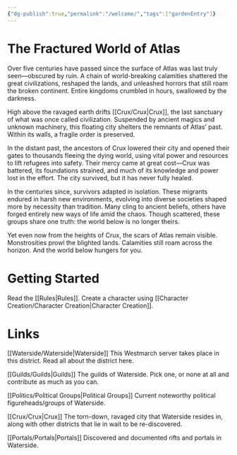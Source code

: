 ```yaml
---
{"dg-publish":true,"permalink":"/welcome/","tags":["gardenEntry"]}
---
```


# **The Fractured World of Atlas**

Over five centuries have passed since the surface of Atlas was last truly seen—obscured by ruin. A chain of world-breaking calamities shattered the great civilizations, reshaped the lands, and unleashed horrors that still roam the broken continent. Entire kingdoms crumbled in hours, swallowed by the darkness.

High above the ravaged earth drifts [[Crux/Crux\|Crux]], the last sanctuary of what was once called civilization. Suspended by ancient magics and unknown machinery, this floating city shelters the remnants of Atlas’ past. Within its walls, a fragile order is preserved.

In the distant past, the ancestors of Crux lowered their city and opened their gates to thousands fleeing the dying world, using vital power and resources to lift refugees into safety. Their mercy came at great cost—Crux was battered, its foundations strained, and much of its knowledge and power lost in the effort. The city survived, but it has never fully healed.

In the centuries since, survivors adapted in isolation. These migrants endured in harsh new environments, evolving into diverse societies shaped more by necessity than tradition. Many cling to ancient beliefs, others have forged entirely new ways of life amid the chaos. Though scattered, these groups share one truth: the world below is no longer theirs.

Yet even now from the heights of Crux, the scars of Atlas remain visible. Monstrosities prowl the blighted lands. Calamities still roam across the horizon. And the world below hungers for you.

# Getting Started

Read the [[Rules\|Rules]].
Create a character using [[Character Creation/Character Creation\|Character Creation]].

# Links

[[Waterside/Waterside\|Waterside]]
This Westmarch server takes place in this district. Read all about the district here.

[[Guilds/Guilds\|Guilds]]
The guilds of Waterside. Pick one, or none at all and contribute as much as you can. 

[[Politics/Political Groups\|Political Groups]]
Current noteworthy political figureheads/groups of Waterside.

[[Crux/Crux\|Crux]]
The torn-down, ravaged city that Waterside resides in, along with other districts that lie in wait to be re-discovered.

[[Portals/Portals\|Portals]]
Discovered and documented rifts and portals in Waterside.



